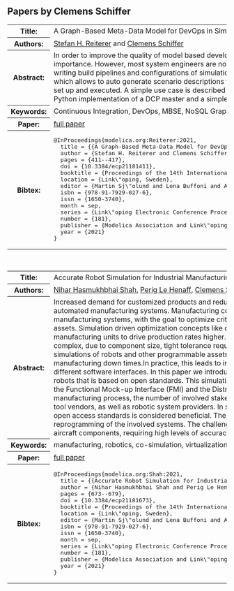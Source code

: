 ## Papers by Clemens Schiffer
<table><tr><th>Title:</th>
<td>A Graph-Based Meta-Data Model for DevOps in Simulation-Driven Development and Generation of DCP Configurations</td>
</tr>
<tr><th>Authors:</th>
<td>
<a href="/proceedings/authors/StefanH.Reiterer">Stefan H. Reiterer</a> and <a href="/proceedings/authors/ClemensSchiffer">Clemens Schiffer</a></td>
</tr>
<tr><th>Abstract:</th>
<td>In order to improve the quality of model based development and to reduce testing effort DevOps practices gain more and more importance. However, most system engineers are not DevOps specialists and there are a lot of manual steps involved when writing build pipelines and configurations of simulations. For this purpose an abstract graph-based metadata model is proposed which allows to auto generate scenario descriptions for the DCP standard and code for the build server where the simulation is set up and executed. A simple use case is described as an example of how this could be applied in practice. Furthermore, a Python implementation of a DCP master and a simple FMI to DCP wrapper are presented in this as well.</td></tr>
<tr><th>Keywords:</th>
<td>Continuous Integration, DevOps, MBSE, NoSQL Graph Data Bases, DCP, SysML, UML, SSP</td></tr>
<tr><th>Paper:</th>
<td><a href="https://doi.org/10.3384/ecp21181411">full paper</a></td>
</tr>
<tr><th>Bibtex:</th>
<td><pre>
@InProceedings{modelica.org:Reiterer:2021,
  title = {{A Graph-Based Meta-Data Model for DevOps in Simulation-Driven Development and Generation of DCP Configurations}},
  author = {Stefan H. Reiterer and Clemens Schiffer},
  pages = {411--417},
  doi = {10.3384/ecp21181411},
  booktitle = {Proceedings of the 14th International Modelica Conference},
  location = {Link\&quot;oping, Sweden},
  editor = {Martin Sj\&quot;olund and Lena Buffoni and Adrian Pop and Lennart Ochel},
  isbn = {978-91-7929-027-6},
  issn = {1650-3740},
  month = sep,
  series = {Link\&quot;oping Electronic Conference Proceedings},
  number = {181},
  publisher = {Modelica Association and Link\&quot;oping University Electronic Press},
  year = {2021}
}
</pre></td></tr>
</table><br>

<table><tr><th>Title:</th>
<td>Accurate Robot Simulation for Industrial Manufacturing Processes using FMI and DCP Standards</td>
</tr>
<tr><th>Authors:</th>
<td>
<a href="/proceedings/authors/NiharHasmukhbhaiShah">Nihar Hasmukhbhai Shah</a>, <a href="/proceedings/authors/PerigLeHenaff">Perig Le Henaff</a>, <a href="/proceedings/authors/ClemensSchiffer">Clemens Schiffer</a>, <a href="/proceedings/authors/MartinKrammer">Martin Krammer</a> and <a href="/proceedings/authors/MartinBenedikt">Martin Benedikt</a></td>
</tr>
<tr><th>Abstract:</th>
<td>Increased demand for customized products and reduced manufacturing times are key drivers towards modern, automated manufacturing systems. Manufacturing companies increasingly rely on simulation models of their manufacturing systems, with the goal to optimize critical production parameters and programming of their industrial assets. Simulation driven optimization concepts like digital twin and virtual commissioning are gaining popularity among manufacturing units to drive production rates higher. Manufacturing systems in the aerospace domain are highly complex, due to component size, tight tolerance requirements, and multi-tier manufacturing processes. Accurate simulations of robots and other programmable assets are needed, in order to lower the risk of collisions and manufacturing down times.In practice, this leads to inhomogeneous and even proprietary simulation
environments, with different software interfaces.
In this paper we introduce an accurate robotic arm simulation for industrial manufacturing robots that is based on open standards. This simulation environment is based on two open access standards, namely the Functional Mock-up Interface (FMI) and the Distributed Co-Simulation Protocol (DCP). In such a virtualized manufacturing process, the number of involved stakeholders is significantly higher. It includes software and simulation tool vendors, as well as robotic system providers. In such an environment, a modular software architecture based on open access standards is considered beneficial. The high number of aircraft customizations leads to continuous reprogramming of the involved systems. The challenge is to keep up with constant-quality manufacturing processes for aircraft components, requiring high levels of accuracy and reliability.</td></tr>
<tr><th>Keywords:</th>
<td>manufacturing, robotics, co-simulation, virtualization, standards</td></tr>
<tr><th>Paper:</th>
<td><a href="https://doi.org/10.3384/ecp21181673">full paper</a></td>
</tr>
<tr><th>Bibtex:</th>
<td><pre>
@InProceedings{modelica.org:Shah:2021,
  title = {{Accurate Robot Simulation for Industrial Manufacturing Processes using FMI and DCP Standards}},
  author = {Nihar Hasmukhbhai Shah and Perig Le Henaff and Clemens Schiffer and Martin Krammer and Martin Benedikt},
  pages = {673--679},
  doi = {10.3384/ecp21181673},
  booktitle = {Proceedings of the 14th International Modelica Conference},
  location = {Link\&quot;oping, Sweden},
  editor = {Martin Sj\&quot;olund and Lena Buffoni and Adrian Pop and Lennart Ochel},
  isbn = {978-91-7929-027-6},
  issn = {1650-3740},
  month = sep,
  series = {Link\&quot;oping Electronic Conference Proceedings},
  number = {181},
  publisher = {Modelica Association and Link\&quot;oping University Electronic Press},
  year = {2021}
}
</pre></td></tr>
</table><br>
